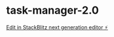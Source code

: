 # task-manager-2.0

[Edit in StackBlitz next generation editor ⚡️](https://stackblitz.com/~/github.com/Asad-013/task-manager-2.0)